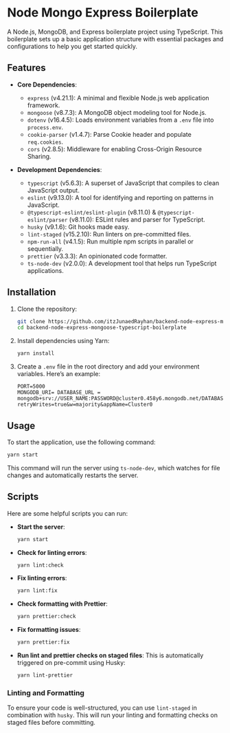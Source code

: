 # Node Mongo Express Boilerplate

A Node.js, MongoDB, and Express boilerplate project using TypeScript. This boilerplate sets up a basic application structure with essential packages and configurations to help you get started quickly.

## Features

- **Core Dependencies**:

  - `express` (v4.21.1): A minimal and flexible Node.js web application framework.
  - `mongoose` (v8.7.3): A MongoDB object modeling tool for Node.js.
  - `dotenv` (v16.4.5): Loads environment variables from a `.env` file into `process.env`.
  - `cookie-parser` (v1.4.7): Parse Cookie header and populate `req.cookies`.
  - `cors` (v2.8.5): Middleware for enabling Cross-Origin Resource Sharing.

- **Development Dependencies**:
  - `typescript` (v5.6.3): A superset of JavaScript that compiles to clean JavaScript output.
  - `eslint` (v9.13.0): A tool for identifying and reporting on patterns in JavaScript.
  - `@typescript-eslint/eslint-plugin` (v8.11.0) & `@typescript-eslint/parser` (v8.11.0): ESLint rules and parser for TypeScript.
  - `husky` (v9.1.6): Git hooks made easy.
  - `lint-staged` (v15.2.10): Run linters on pre-committed files.
  - `npm-run-all` (v4.1.5): Run multiple npm scripts in parallel or sequentially.
  - `prettier` (v3.3.3): An opinionated code formatter.
  - `ts-node-dev` (v2.0.0): A development tool that helps run TypeScript applications.

## Installation

1. Clone the repository:

   ```bash
   git clone https://github.com/itzJunaedRayhan/backend-node-express-mongoose-typescript-boilerplate.git
   cd backend-node-express-mongoose-typescript-boilerplate
   ```

2. Install dependencies using Yarn:

   ```bash
   yarn install
   ```

3. Create a `.env` file in the root directory and add your environment variables. Here’s an example:
   ```env
   PORT=5000
   MONGODB_URI= DATABASE_URL = mongodb+srv://USER_NAME:PASSWORD@cluster0.458y6.mongodb.net/DATABASE_NAME?retryWrites=true&w=majority&appName=Cluster0
   ```

## Usage

To start the application, use the following command:

```bash
yarn start
```

This command will run the server using `ts-node-dev`, which watches for file changes and automatically restarts the server.

## Scripts

Here are some helpful scripts you can run:

- **Start the server**:
  ```bash
  yarn start
  ```
- **Check for linting errors**:
  ```bash
  yarn lint:check
  ```
- **Fix linting errors**:
  ```bash
  yarn lint:fix
  ```
- **Check formatting with Prettier**:
  ```bash
  yarn prettier:check
  ```
- **Fix formatting issues**:

  ```bash
  yarn prettier:fix
  ```

- **Run lint and prettier checks on staged files**:
  This is automatically triggered on pre-commit using Husky:
  ```bash
  yarn lint-prettier
  ```

### Linting and Formatting

To ensure your code is well-structured, you can use `lint-staged` in combination with `husky`. This will run your linting and formatting checks on staged files before committing.

